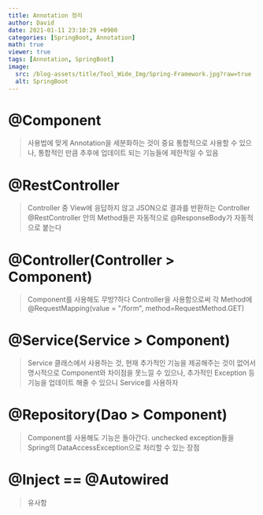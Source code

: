 ```yaml
---
title: Annotation 정리
author: David
date: 2021-01-11 23:10:29 +0900
categories: [SpringBoot, Annotation]
math: true
viewer: true
tags: [Annotation, SpringBoot]
image:
  src: /blog-assets/title/Tool_Wide_Img/Spring-Framework.jpg?raw=true
  alt: SpringBoot
---
```


# @Component
> 사용법에 맞게 Annotation을 세분화하는 것이 중요
통합적으로 사용할 수 있으나, 통합적인 만큼 추후에 업데이트 되는 기능들에 제한적일 수 있음

# @RestController
>Controller 중 View에 응답하지 않고 JSON으로 결과를 반환하는 Controller
@RestController 안의 Method들은 자동적으로 @ResponseBody가 자동적으로 붙는다

# @Controller(Controller > Component)
> Component를 사용해도 무방?하다
Controller을 사용함으로써 각 Method에 @RequestMapping(value = "/form", method=RequestMethod.GET)

# @Service(Service > Component)
> Service 클래스에서 사용하는 것, 현재 추가적인 기능을 제공해주는 것이 없어서 명시적으로 Component와 차이점을 못느낄 수 있으나, 추가적인 Exception 등 기능을 업데이트 해줄 수 있으니 Service를 사용하자

# @Repository(Dao > Component)
> Component를 사용해도 기능은 돌아간다.
unchecked exception들을 Spring의 DataAccessException으로 처리할 수 있는 장점

# @Inject == @Autowired
> 유사함


